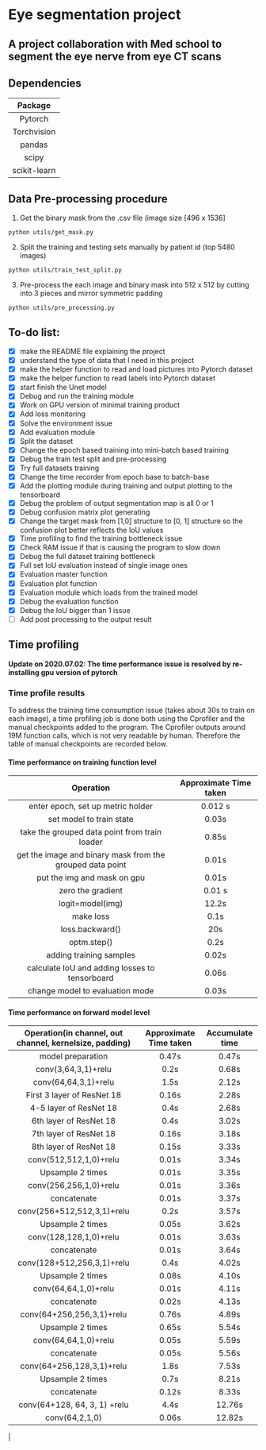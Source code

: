 # Eye segmentation project

## A project collaboration with Med school to segment the eye nerve from eye CT scans

## Dependencies
| Package|
|:--:|
|Pytorch|
|Torchvision|
|pandas|
|scipy|
|scikit-learn|

## Data Pre-processing procedure
1. Get the binary mask from the .csv file (image size [496 x 1536]
```
python utils/get_mask.py
```
2. Split the training and testing sets manually by patient id (top 5480 images)
```
python utils/train_test_split.py
```
3. Pre-process the each image and binary mask into 512 x 512 by cutting into 3 pieces and mirror symmetric padding
```
python utils/pre_processing.py
```


## To-do list: 
- [x] make the README file explaining the project 
- [x] understand the type of data that I need in this project
- [x] make the helper function to read and load pictures into Pytorch dataset
- [x] make the helper function to read labels into Pytorch dataset
- [x] start finish the Unet model
- [x] Debug and run the training module
- [x] Work on GPU version of minimal training product
- [x] Add loss monitoring
- [x] Solve the environment issue
- [x] Add evaluation module
- [x] Split the dataset
- [x] Change the epoch based training into mini-batch based training
- [x] Debug the train test split and pre-processing
- [x] Try full datasets training
- [x] Change the time recorder from epoch base to batch-base
- [x] Add the plotting module during training and output plotting to the tensorboard
- [x] Debug the problem of output segmentation map is all 0 or 1
- [x] Debug confusion matrix plot generating 
- [x] Change the target mask from [1,0] structure to [0, 1] structure so the confusion plot better reflects the IoU values
- [x] Time profiling to find the training bottleneck issue
- [x] Check RAM issue if that is causing the program to slow down
- [x] Debug the full dataset training bottleneck
- [x] Full set IoU evaluation instead of single image ones
- [x] Evaluation master function
- [x] Evaluation plot function
- [x] Evaluation module which loads from the trained model
- [x] Debug the evaluation function
- [x] Debug the IoU bigger than 1 issue
- [ ] Add post processing to the output result

## Time profiling
**Update on 2020.07.02: The time performance issue is resolved by re-installing gpu version of pytorch** 
### Time profile results
To address the training time consumption issue (takes about 30s to train on each image), a time profiling job is done both using the Cprofiler and the manual checkpoints added to the program. The Cprofiler outputs around 19M function calls, which is not very readable by human. Therefore the table of manual checkpoints are recorded below.

#### Time performance on training function level
| Operation | Approximate Time taken|
|:---------:|:---------------------:|
|enter epoch, set up metric holder| 0.012 s|
|set model to train state| 0.03s|
|take the grouped data point from train loader| 0.85s|
|get the image and binary mask from the grouped data point | 0.01s|
|put the img and mask on gpu| 0.01s|
|zero the gradient| 0.01 s|
|logit=model(img)| 12.2s|
|make loss| 0.1s|
|loss.backward()|20s|
|optm.step()|0.2s|
|adding training samples|0.02s|
|calculate IoU and adding losses to tensorboard|0.06s|
|change model to evaluation mode|0.03s|

#### Time performance on forward model level
| Operation(in channel, out channel, kernelsize, padding) | Approximate Time taken| Accumulate time|
|:---------:|:---------------------:|:------------------------:|
|model preparation| 0.47s| 0.47s|
|conv(3,64,3,1)+relu| 0.2s| 0.68s|
|conv(64,64,3,1)+relu| 1.5s|2.12s|
|First 3 layer of ResNet 18| 0.16s|2.28s|
|4-5 layer of ResNet 18| 0.4s|2.68s|
|6th layer of ResNet 18| 0.4s|3.02s|
|7th layer of ResNet 18| 0.16s|3.18s|
|8th layer of ResNet 18| 0.15s|3.33s|
|conv(512,512,1,0)+relu| 0.01s|3.34s|
|Upsample 2 times| 0.01s|3.35s|
|conv(256,256,1,0)+relu| 0.01s|3.36s|
|concatenate | 0.01s|3.37s|
|conv(256+512,512,3,1)+relu| 0.2s|3.57s|
|Upsample 2 times| 0.05s|3.62s|
|conv(128,128,1,0)+relu| 0.01s|3.63s|
|concatenate | 0.01s|3.64s|
|conv(128+512,256,3,1)+relu| 0.4s|4.02s|
|Upsample 2 times| 0.08s|4.10s|
|conv(64,64,1,0)+relu| 0.01s|4.11s|
|concatenate | 0.02s|4.13s|
|conv(64+256,256,3,1)+relu| 0.76s|4.89s|
|Upsample 2 times| 0.65s|5.54s|
|conv(64,64,1,0)+relu| 0.05s|5.59s|
|concatenate | 0.05s|5.56s|
|conv(64+256,128,3,1)+relu| 1.8s|7.53s|
|Upsample 2 times| 0.7s| 8.21s|
|concatenate|0.12s|8.33s|
|conv(64+128, 64, 3, 1) +relu|4.4s|12.76s|
|conv(64,2,1,0)|0.06s|12.82s|




|



